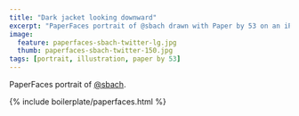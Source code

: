 ```yaml
---
title: "Dark jacket looking downward"
excerpt: "PaperFaces portrait of @sbach drawn with Paper by 53 on an iPad."
image: 
  feature: paperfaces-sbach-twitter-lg.jpg
  thumb: paperfaces-sbach-twitter-150.jpg
tags: [portrait, illustration, paper by 53]
---
```


PaperFaces portrait of [@sbach](http://twitter.com/sbach).

{% include boilerplate/paperfaces.html %}